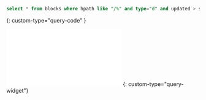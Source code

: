 ```sql
select * from blocks where hpath like "/%" and type="d" and updated > strftime('%Y%m%d%H%M%S', datetime('now', '-1 day')) and content not regexp '[一-龟]' and content not regexp '[A-Z]' limit 1000;
```

{: custom-type="query-code" }

<iframe src="/widgets/Query" data-src="/widgets/Query" data-subtype="widget" border="0" frameborder="no" framespacing="0" allowfullscreen="true"></iframe>
{: custom-type="query-widget"}

